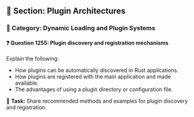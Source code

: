 ## 📘 Section: Plugin Architectures  
### 🔹 Category: Dynamic Loading and Plugin Systems  
#### ❓ Question 1255: Plugin discovery and registration mechanisms

Explain the following:

- How plugins can be automatically discovered in Rust applications.
- How plugins are registered with the main application and made available.
- The advantages of using a plugin directory or configuration file.

🔧 **Task:** Share recommended methods and examples for plugin discovery and registration.
